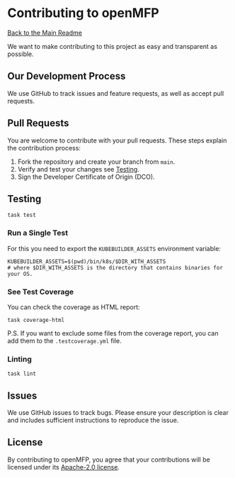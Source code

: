 # Contributing to openMFP

[Back to the Main Readme](../README.md)

We want to make contributing to this project as easy and transparent as possible.

## Our Development Process
We use GitHub to track issues and feature requests, as well as accept pull requests.

## Pull Requests
You are welcome to contribute with your pull requests. These steps explain the contribution process:

1. Fork the repository and create your branch from `main`.
1. Verify and test your changes see [Testing](#testing).
1. Sign the Developer Certificate of Origin (DCO).

## Testing

```shell
task test
```

### Run a Single Test
For this you need to export the `KUBEBUILDER_ASSETS` environment variable:
```shell
KUBEBUILDER_ASSETS=$(pwd)/bin/k8s/$DIR_WITH_ASSETS
# where $DIR_WITH_ASSETS is the directory that contains binaries for your OS.
```
### See Test Coverage

You can check the coverage as HTML report:
```shell
task coverage-html
```
P.S. If you want to exclude some files from the coverage report, you can add them to the `.testcoverage.yml` file.

### Linting

```shell
task lint
```

## Issues
We use GitHub issues to track bugs. Please ensure your description is
clear and includes sufficient instructions to reproduce the issue.

## License
By contributing to openMFP, you agree that your contributions will be licensed
under its [Apache-2.0 license](../LICENSE).


